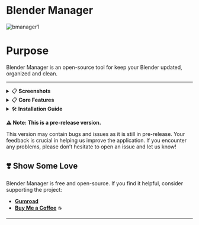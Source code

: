# Blender Manager

![bmanager1](https://github.com/user-attachments/assets/8f9f6104-29c1-405b-b0f4-9516470f7231)


# Purpose

Blender Manager is an open-source tool for keep your Blender updated, organized and clean.


---

<details>
<summary>📋 <strong>Screenshots</strong></summary>

 ![1](https://github.com/user-attachments/assets/97cfd485-9be2-42ab-ad28-adf1b9282437)
  
![1 5](https://github.com/user-attachments/assets/f8d9634f-9d74-4317-9b28-c7606caca572)

![2](https://github.com/user-attachments/assets/f507a55a-55c9-48ed-9df9-3267f454ea41)

![3](https://github.com/user-attachments/assets/fd72d7ef-4dd0-4d69-8edf-70231bd736f2)

![4](https://github.com/user-attachments/assets/8d856750-9358-4f2b-9ed4-d9d81e0c687e)

![5](https://github.com/user-attachments/assets/7325f458-e405-41d5-a225-7df15ff6b1f1)

![6](https://github.com/user-attachments/assets/e388930a-c6df-4d6e-977b-c1509e2e734f)

![7](https://github.com/user-attachments/assets/8eb8e308-550b-490f-8195-4fc44250c4f0)

![8](https://github.com/user-attachments/assets/918379e2-f83b-44d0-bcb8-aa92d44fa13c)

![9](https://github.com/user-attachments/assets/d2133532-b858-41e9-8471-1fafbf89131f)

![10](https://github.com/user-attachments/assets/959458f4-b859-49f9-aeda-740bf227306a)

Selected Font: SimHei



</details>

<details>
<summary>📋 <strong>Core Features</strong></summary>


## **1) Main Menu**

- **Launch Blender**: Start your main Blender version, export it, or delete it with a click.  
- **Create Project**: Create a new project with reference images, a base mesh, and custom startup settings.  
- **Check Updates**: Check for the latest Blender version and update if needed.  
- **Preferences**: Customize the Blender Manager interface theme, fonts, sizes, and transparency.  
- **General Settings**: Configure general options like addon setup, auto-updates, launch behavior, and data reset.  
- **Blender Settings**: Export, import, or transfer settings between Blender versions.  
- **Recent Projects**: View, open, or delete recently accessed projects and check time spent.  
- **Help Section**: Access documentation, contributor credits, and donation options.  
- **Version Info**: View installed versions and update if an outdated version is detected.

---

## **2) Addon Management**

- **Add Addon**: Import Blender addons from your computer.  
- **Refresh**: Update the addon list after changes.  
- **Version Selection**: Choose a Blender version to view its addons.  
- **Addon List & Right-Click**: Manage addons by deleting, duplicating, activating, deactivating, or viewing info and documentation.

---

## **3) Project Management**

- **Add Project**: Import existing Blender projects into the manager.  
- **Refresh**: Refresh the project list to reflect recent changes.  
- **Project List**: Organize, drag and drop, and manage your project hierarchy.  
- **Project Info & Right-Click**: Rename, open, move, delete, export, or view project details and previews.

---

## **4) Version Management**

- **OS & Architecture**: Select your operating system and architecture for compatibility.  
- **Get Versions**: List official stable or experimental Blender releases.  
- **Install**: Download and install selected Blender versions.  
- **Release Notes**: Read about new features and updates in each release.  
- **Installed Versions**: View, refresh, create shortcuts, or delete installed Blender versions.  
- **Buttons**: Launch, open with factory settings, or set as the main version.

---

## **5) Render Management**

- **Render List**: Display renders with file size, resolution, and modification date.  
- **Browse**: Import render files from your computer.  
- **Open**: Preview selected renders.  
- **Refresh**: Update the render list after changes.  
- **Delete**: Permanently delete selected render files from your system.  
- **Render Notes**: Add personal notes or comments to your renders.

</details>



<details>
<summary>🛠️ <strong>Installation Guide</strong></summary>

Follow these steps to install and set up Blender Manager on your system.

---

### **Step 1: Download and Extract the ZIP File**

1. **Download the Blender Manager ZIP file**  
   📥 [**Download Latest Release**](https://github.com/verlorengest/BlenderManager/releases)

2. **Extract the ZIP file** to a location of your choice:
   - Right-click the ZIP file and select **"Extract All"** or use a tool like **WinRAR** or **7-Zip**.
   - After extraction, you’ll find a folder named **"BlenderManager"**.

---

### **Step 2: Launch Blender Manager**

1. Open the **BlenderManager** folder.
2. Double-click on **`blender_manager.exe`** to start the application.
   - If a security prompt appears, click **"Run Anyway"**.
3. Install Blender by clicking Launch Blender in Main Menu
4. Select the option which suits you.
5. Note: If the Blender Manager addon doesn't appear in the Preferences or Addon Management tab, go to Settings -> Setup Addon or try installing it manually.

---


### 🎉 **You're All Set!**

Blender Manager is now installed and ready to enhance your Blender workflow. Enjoy streamlined project management and efficient tool integration!

---


# How to Run BlenderManager from Source

Follow the instructions below to clone, set up, and run **BlenderManager** from the source code. Ensure you have Python installed on your system (version 3.10 or higher is recommended).

---

## Prerequisites

1. **Python Installation**: Ensure Python 3.10+ is installed and added to your system's PATH. You can download Python from the [official Python website](https://www.python.org/downloads/).

2. **Git Installation**: Ensure Git is installed on your system. You can download Git from [here](https://git-scm.com/downloads).

---

## Steps to Run the Project

### Step 1: Clone the Repository
Use the following command to clone the BlenderManager repository to your local machine:
```bash
git clone https://github.com/verlorengest/BlenderManager.git
```

Navigate to the project directory:
```bash
cd BlenderManager
```

### Step 2: Install Dependencies
Create a virtual environment (optional but recommended):
```bash
python -m venv venv
```

Activate the virtual environment:
- **Windows**:
  ```bash
  venv\Scripts\activate
  ```
- **macOS/Linux**:
  ```bash
  source venv/bin/activate
  ```

Install the required dependencies:
```bash
pip install -r requirements.txt
```

### Step 3: Run BlenderManager
Run the application using the following command:
```bash
python blender_manager.py
```

---

## Additional Notes
- Ensure you have **Blender** installed or configure the application to detect an existing Blender installation. If Blender is not installed, the app will prompt you to install it.
- The application may require elevated permissions to access certain directories or system settings, depending on your operating system.
- **themes** Folder should be inside of \Lib\site-packages\ttkbootstrap
- For further assistance or issues, please open a ticket on the [GitHub Issues Page](https://github.com/verlorengest/BlenderManager/issues).

---



</details>




**⚠️ Note: This is a pre-release version.**

This version may contain bugs and issues as it is still in pre-release. Your feedback is crucial in helping us improve the application. If you encounter any problems, please don’t hesitate to open an issue and let us know!


## ❣️ Show Some Love

Blender Manager is free and open-source. If you find it helpful, consider supporting the project:

- [**Gumroad**](https://kaansoyler.gumroad.com/l/blendermanager)  
- [**Buy Me a Coffee**](https://buymeacoffee.com/verlorengest) ☕


---
